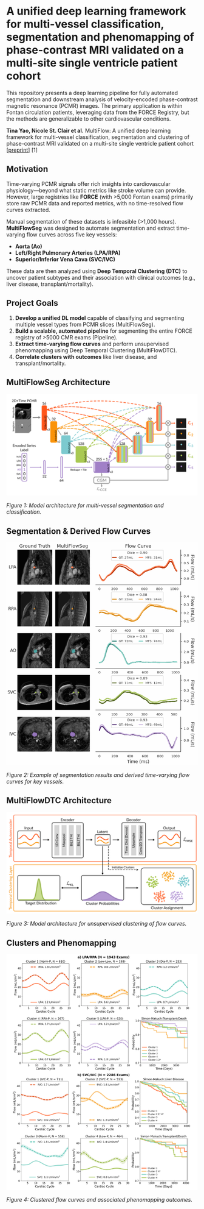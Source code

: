 # A unified deep learning framework for multi-vessel classification, segmentation and phenomapping of phase-contrast MRI validated on a multi-site single ventricle patient cohort 

This repository presents a deep learning pipeline for fully automated segmentation and downstream analysis of velocity-encoded phase-contrast magnetic resonance (PCMR) images. The primary application is within Fontan circulation patients, leveraging data from the FORCE Registry, but the methods are generalizable to other cardiovascular conditions.

**Tina Yao, Nicole St. Clair et al.** MultiFlow: A unified deep learning framework for multi-vessel classification, segmentation and clustering of phase-contrast MRI validated on a multi-site single ventricle patient cohort
 [[preprint]](https://arxiv.org/abs/2502.11993) [1]


## Motivation

Time-varying PCMR signals offer rich insights into cardiovascular physiology—beyond what static metrics like stroke volume can provide. However, large registries like **FORCE** (with >5,000 Fontan exams) primarily store raw PCMR data and reported metrics, with no time-resolved flow curves extracted.

Manual segmentation of these datasets is infeasible (>1,000 hours). **MultiFlowSeg** was designed to automate segmentation and extract time-varying flow curves across five key vessels:

- **Aorta (Ao)**
- **Left/Right Pulmonary Arteries (LPA/RPA)**
- **Superior/Inferior Vena Cava (SVC/IVC)**

These data are then analyzed using **Deep Temporal Clustering (DTC)** to uncover patient subtypes and their association with clinical outcomes (e.g., liver disease, transplant/mortality).


## Project Goals

1. **Develop a unified DL model** capable of classifying and segmenting multiple vessel types from PCMR slices (MultiFlowSeg).
2. **Build a scalable, automated pipeline** for segmenting the entire FORCE registry of >5000 CMR exams (Pipeline).
3. **Extract time-varying flow curves** and perform unsupervised phenomapping using Deep Temporal Clustering (MultiFlowDTC).
4. **Correlate clusters with outcomes** like liver disease, and transplant/mortality.


## MultiFlowSeg Architecture

<img src="img/MultiFlowSeg.png" width="600">


*Figure 1: Model architecture for multi-vessel segmentation and classification.*


## Segmentation & Derived Flow Curves

<img src="img/segmentation.gif" width="600">

*Figure 2: Example of segmentation results and derived time-varying flow curves for key vessels.*


## MultiFlowDTC Architecture

<img src="img/MultiFlowDTC.png" width="600">


*Figure 3: Model architecture for unsupervised clustering of flow curves.*


## Clusters and Phenomapping

<img src="img/clusters.png" width="600">

*Figure 4: Clustered flow curves and associated phenomapping outcomes.*


